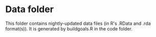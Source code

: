 Data folder
======

This folder contains nightly-updated data files (in R's .RData and .rda
format(s)).  It is generated by buildgoals.R in the code folder. 